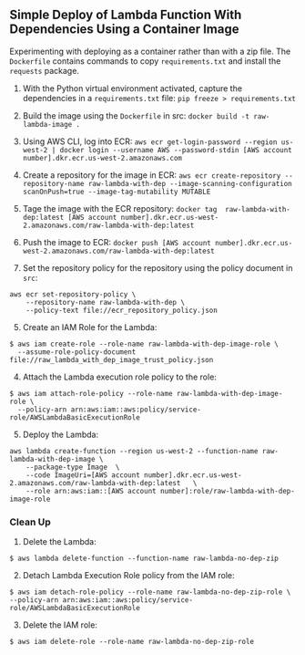 ## Simple Deploy of Lambda Function With Dependencies Using a Container Image
Experimenting with deploying as a container rather than with a zip file. The `Dockerfile` contains commands to copy `requirements.txt` and install the `requests` package.

1. With the Python virtual environment activated, capture the dependencies in a `requirements.txt` file:
`pip freeze > requirements.txt`

2. Build the image using the `Dockerfile` in src:
`docker build -t raw-lambda-image .`

3. Using AWS CLI, log into ECR:
`aws ecr get-login-password --region us-west-2 | docker login --username AWS --password-stdin [AWS account number].dkr.ecr.us-west-2.amazonaws.com`

4. Create a repository for the image in ECR:
`aws ecr create-repository --repository-name raw-lambda-with-dep --image-scanning-configuration scanOnPush=true --image-tag-mutability MUTABLE`

5. Tage the image with the ECR repository:
`docker tag  raw-lambda-with-dep:latest [AWS account number].dkr.ecr.us-west-2.amazonaws.com/raw-lambda-with-dep:latest`

6. Push the image to ECR:
`docker push [AWS account number].dkr.ecr.us-west-2.amazonaws.com/raw-lambda-with-dep:latest`

7. Set the repository policy for the repository using the policy document in `src`:
```
aws ecr set-repository-policy \
    --repository-name raw-lambda-with-dep \
    --policy-text file://ecr_repository_policy.json
```

5. Create an IAM Role for the Lambda:
```
$ aws iam create-role --role-name raw-lambda-with-dep-image-role \
  --assume-role-policy-document file://raw_lambda_with_dep_image_trust_policy.json
```

4. Attach the Lambda execution role policy to the role:
```
$ aws iam attach-role-policy --role-name raw-lambda-with-dep-image-role \
  --policy-arn arn:aws:iam::aws:policy/service-role/AWSLambdaBasicExecutionRole
```

5. Deploy the Lambda:
```
aws lambda create-function --region us-west-2 --function-name raw-lambda-with-dep-image \
    --package-type Image  \
    --code ImageUri=[AWS account number].dkr.ecr.us-west-2.amazonaws.com/raw-lambda-with-dep:latest   \
    --role arn:aws:iam::[AWS account number]:role/raw-lambda-with-dep-image-role
```

### Clean Up
1. Delete the Lambda:
```
$ aws lambda delete-function --function-name raw-lambda-no-dep-zip
```

2. Detach Lambda Execution Role policy from the IAM role:
```
$ aws iam detach-role-policy --role-name raw-lambda-no-dep-zip-role \
--policy-arn arn:aws:iam::aws:policy/service-role/AWSLambdaBasicExecutionRole
```

3. Delete the IAM role:
```
$ aws iam delete-role --role-name raw-lambda-no-dep-zip-role
```
